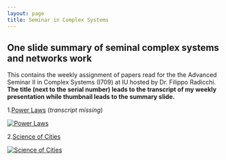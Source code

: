 ```yaml
---
layout: page
title: Seminar in Complex Systems
---
```


## One slide summary of seminal complex systems and networks work

This contains the weekly assignment of papers read for the the Advanced Seminar II in Complex Systems (I709) at IU hosted by Dr. Filippo Radicchi. 
**The title (next to the serial number) leads to the transcript of my weekly presentation while thumbnail leads to the summary slide.**

1.[Power Laws](https://drive.google.com/file/d/1tE-zXmM-sQn87Joqy5myYyF2gwqNsJmO/view?usp=sharing) (*transcript missing*)

[![Power Laws](https://jitha.me/wp-content/uploads/2015/01/random-vs-power-law-distribution-2.jpg)](https://drive.google.com/file/d/1tE-zXmM-sQn87Joqy5myYyF2gwqNsJmO/view?usp=sharing)


2.[Science of Cities](https://drive.google.com/file/d/1ksGX7Ej4r3GfGVBeldlrjeY-udD2m30k/view?usp=sharing)

[![Science of Cities](https://www.researchgate.net/profile/Michael_Batty2/publication/5593135/figure/fig1/AS:280900416884736@1443983286222/Fractal-cities-A-Population-morphology-of-London-B-The-road-network-in-London.png)](https://drive.google.com/file/d/1ksGX7Ej4r3GfGVBeldlrjeY-udD2m30k/view?usp=sharing)
